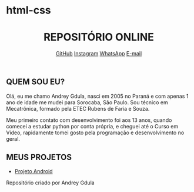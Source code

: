 # html-css
<html lang="pt-br">
<head>
    <meta charset="UTF-8">
    <meta name="viewport" content="width=device-width, initial-scale=1.0">
    <title>Andrey Gdula</title>
    <link rel="shortcut icon" href="image/github.ico" type="image/x-icon">
    <link rel="stylesheet" href="style-repositorio.css">
</head>
<body>
    <header>
        <h1>REPOSITÓRIO ONLINE</h1>
        <nav>
            <a href="https://github.com/andreygdula" target="_blank">GitHub</a>
            <a href="https://www.instagram.com/andreygdula/" target="_blank">Instagram</a>
            <a href="https://api.whatsapp.com/send/?phone=5515981095916&text&type=phone_number&app_absent=0" target="_blank">WhatsApp</a>
            <a href="mailto:andreygdula@gmail.com" target="_blank">E-mail</a>
        </nav>
    </header>
    <main>
        <h2>
            QUEM SOU EU?
        </h2>
        <p>
            Olá, eu me chamo Andrey Gdula, nasci em 2005 no Paraná e com apenas 1 ano de idade me mudei para Sorocaba, São Paulo. Sou técnico em Mecatrônica, formado pela ETEC Rubens de Faria e Souza.
        </p>
        <p>
            Meu primeiro contato com desenvolvimento foi aos 13 anos, quando comecei a estudar python por conta própria, e cheguei até o Curso em Vídeo, rapidamente tomei gosto pela programação e desenvolvimento no geral.
        </p>
        <h2>
            MEUS PROJETOS
        </h2>
        <p>
            <ul class="project">
                <li>
                    <a href="https://andreygdula.github.io/projeto-android/" class="project">Projeto Android</a>
                </li>
            </ul>
        </p>
    </main>
    <footer>
        <p>Repositório criado por Andrey Gdula</p>
    </footer>
</body>
</html>